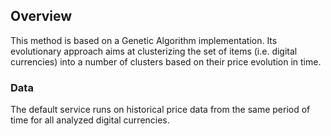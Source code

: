 ## Overview

This method is based on a Genetic Algorithm implementation. Its evolutionary approach aims at
clusterizing the set of items (i.e. digital currencies) into a number of clusters based on their price evolution in time.

### Data

The default service runs on historical price data from the same period of time for all analyzed digital currencies.
